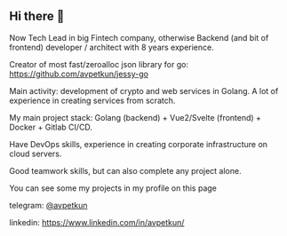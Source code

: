 ## Hi there 👋

Now Tech Lead in big Fintech company, otherwise Backend (and bit of frontend) developer / architect with 8 years experience.

Creator of most fast/zeroalloc json library for go: https://github.com/avpetkun/jessy-go

Main activity: development of crypto and web services in Golang. A lot of experience in creating services from scratch.

My main project stack: Golang (backend) + Vue2/Svelte (frontend) + Docker + Gitlab CI/CD.

Have DevOps skills, experience in creating corporate infrastructure on cloud servers.

Good teamwork skills, but can also complete any project alone.

You can see some my projects in my profile on this page

telegram: [@avpetkun](https://t.me/avpetkun)

linkedin: https://www.linkedin.com/in/avpetkun/
